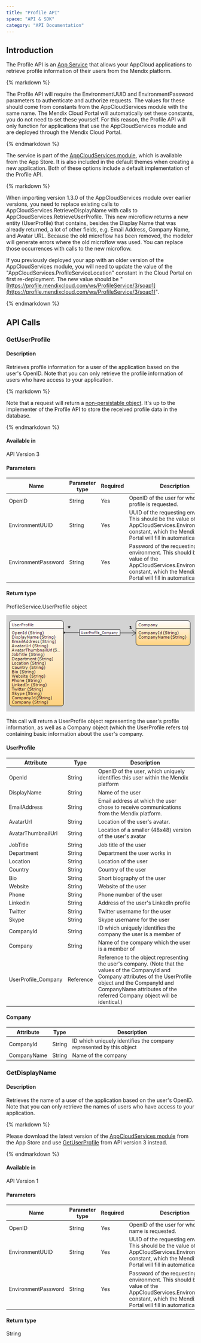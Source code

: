 ```yaml
---
title: "Profile API"
space: "API & SDK"
category: "API Documentation"
---
```



## Introduction

The Profile API is an [App Service](/refguide6/consumed-app-services) that allows your AppCloud applications to retrieve profile information of their users from the Mendix platform.

<div class="alert alert-info">{% markdown %}

The Profile API will require the EnvironmentUUID and EnvironmentPassword parameters to authenticate and authorize requests. The values for these should come from constants from the AppCloudServices module with the same name. The Mendix Cloud Portal will automatically set these constants, you do not need to set these yourself. For this reason, the Profile API will only function for applications that use the AppCloudServices module and are deployed through the Mendix Cloud Portal.

{% endmarkdown %}</div>

The service is part of the [AppCloudServices module](https://appstore.home.mendix.com/link/app/934/Mendix/AppCloudServices), which is available from the App Store. It is also included in the default themes when creating a new application. Both of these options include a default implementation of the Profile API.

<div class="alert alert-info">{% markdown %}

When importing version 1.3.0 of the AppCloudServices module over earlier versions, you need to replace existing calls to AppCloudServices.RetrieveDisplayName with calls to AppCloudServices.RetrieveUserProfile. This new microflow returns a new entity (UserProfile) that contains, besides the Display Name that was already returned, a lot of other fields, e.g. Email Address, Company Name, and Avatar URL. Because the old microflow has been removed, the modeler will generate errors where the old microflow was used. You can replace those occurrences with calls to the new microflow.

If you previously deployed your app with an older version of the AppCloudServices module, you will need to update the value of the "AppCloudServices.ProfileServiceLocation" constant in the Cloud Portal on first re-deployment. The new value should be "[https://profile.mendixcloud.com/ws/ProfileService/3/soap1](https://profile.mendixcloud.com/ws/ProfileService/3/soap1)".

{% endmarkdown %}</div>

## API Calls

### GetUserProfile

#### Description

Retrieves profile information for a user of the application based on the user's OpenID. Note that you can only retrieve the profile information of users who have access to your application.

<div class="alert alert-info">{% markdown %}

Note that a request will return a [non-persistable object](/refguide6/persistability). It's up to the implementer of the Profile API to store the received profile data in the database.

{% endmarkdown %}</div>

#### Available in

API Version 3

#### Parameters

| Name | Parameter type | Required | Description |
| --- | --- | --- | --- |
| OpenID | String | Yes | OpenID of the user for whom the profile is requested. |
| EnvironmentUUID | String | Yes | UUID of the requesting environment. This should be the value of the AppCloudServices.EnvironmentUUID constant, which the Mendix Cloud Portal will fill in automatically. |
| EnvironmentPassword | String | Yes | Password of the requesting environment. This should be the value of the AppCloudServices.EnvironmentUUID constant, which the Mendix Cloud Portal will fill in automatically. |

#### Return type

ProfileService.UserProfile object

![](attachments/18449455/18582264.png)

This call will return a UserProfile object representing the user's profile information, as well as a Company object (which the UserProfile refers to) containing basic information about the user's company.

#### UserProfile

| Attribute | Type | Description |
| --- | --- | --- |
| OpenId | String | OpenID of the user, which uniquely identifies this user within the Mendix platform |
| DisplayName | String | Name of the user |
| EmailAddress | String | Email address at which the user chose to receive communications from the Mendix platform. |
| AvatarUrl | String | Location of the user's avatar. |
| AvatarThumbnailUrl | String | Location of a smaller (48x48) version of the user's avatar |
| JobTitle | String | Job title of the user |
| Department | String | Department the user works in |
| Location | String | Location of the user |
| Country | String | Country of the user |
| Bio | String | Short biography of the user |
| Website | String | Website of the user |
| Phone | String | Phone number of the user |
| LinkedIn | String | Address of the user's LinkedIn profile |
| Twitter | String | Twitter username for the user |
| Skype | String | Skype username for the user |
| CompanyId | String | ID which uniquely identifies the company the user is a member of |
| Company | String | Name of the company which the user is a member of |
| UserProfile_Company | Reference | Reference to the object representing the user's company. (Note that the values of the CompanyId and Company attributes of the UserProfile object and the CompanyId and CompanyName attributes of the referred Company object will be identical.) |

#### Company

| Attribute | Type | Description |
| --- | --- | --- |
| CompanyId | String | ID which uniquely identifies the company represented by this object |
| CompanyName | String | Name of the company |

### GetDisplayName

#### Description

Retrieves the name of a user of the application based on the user's OpenID. Note that you can only retrieve the names of users who have access to your application.

<div class="alert alert-warning">{% markdown %}

Please download the latest version of the [AppCloudServices module](https://appstore.home.mendix.com/link/app/934/Mendix/AppCloudServices) from the App Store and use [GetUserProfile](profile-api) from API version 3 instead.

{% endmarkdown %}</div>

#### Available in

API Version 1

#### Parameters

| Name | Parameter type | Required | Description |
| --- | --- | --- | --- |
| OpenID | String | Yes | OpenID of the user for whom the name is requested. |
| EnvironmentUUID | String | Yes | UUID of the requesting environment. This should be the value of the AppCloudServices.EnvironmentUUID constant, which the Mendix Cloud Portal will fill in automatically. |
| EnvironmentPassword | String | Yes | Password of the requesting environment. This should be the value of the AppCloudServices.EnvironmentUUID constant, which the Mendix Cloud Portal will fill in automatically. |

#### Return type

String

